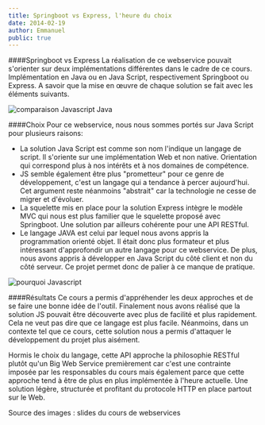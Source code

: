 ```yaml
---
title: Springboot vs Express, l'heure du choix
date: 2014-02-19
author: Emmanuel
public: true
---
```


####Springboot vs Express
La réalisation de ce webservice pouvait s'orienter sur deux implémentations différentes dans le cadre de ce cours.
Implémentation en Java ou en Java Script, respectivement Springboot ou Express.
A savoir que la mise en œuvre de chaque solution se fait avec les éléments suivants.

<img src="/img/comparaison.png" alt="comparaison Javascript Java" />

####Choix
Pour ce webservice, nous nous sommes portés sur Java Script pour plusieurs raisons:
- La solution Java Script est comme son nom l'indique un langage de script. Il s'oriente sur une implémentation Web et non native. Orientation qui correspond plus à nos intérêts et à nos domaines de compétence.
- JS semble également être plus "prometteur" pour ce genre de développement, c'est un langage qui a tendance à percer aujourd'hui. Cet argument reste néanmoins "abstrait" car la technologie ne cesse de migrer et d'évoluer.
- La squelette mis en place pour la solution Express intègre le modèle MVC qui nous est plus familier que le squelette proposé avec Springboot. Une solution par ailleurs cohérente pour une API RESTful.
- Le langage JAVA est celui par lequel nous avons appris la programmation orienté objet. Il était donc plus formateur et plus intéressant d'approfondir un autre langage pour ce webservice. De plus, nous avons appris à développer en Java Script du côté client et non du côté serveur. Ce projet permet donc de palier à ce manque de pratique.

<img src="/img/why.png" alt="pourquoi Javascript" />

####Résultats
Ce cours a permis d'appréhender les deux approches et de se faire une bonne idée de l'outil.
Finalement nous avons réalisé que la solution JS pouvait être découverte avec plus de facilité et plus rapidement. Cela ne veut pas dire que ce langage est plus facile. Néanmoins, dans un contexte tel que ce cours, cette solution nous a permis d'attaquer le développement du projet plus aisément.

Hormis le choix du langage, cette API approche la philosophie RESTful plutôt qu'un Big Web Service premièrement car c'est une contrainte imposée par les responsables du cours mais également parce que cette approche tend à être de plus en plus implémentée à l'heure actuelle. Une solution légère, structurée et profitant du protocole HTTP en place partout sur le Web.

Source des images : slides du cours de webservices


